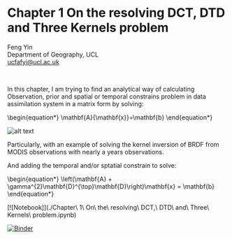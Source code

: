 # Chapter 1 On the resolving DCT, DTD and Three Kernels problem

Feng Yin  
Department of Geography, UCL  
ucfafyi@ucl.ac.uk  


<br/>

In this chapter, I am trying to find an analytical way of calculating Observation, prior and spatial or temporal constrains problem in data assimilation system in a matrix form by solving:

\begin{equation*}
\mathbf{A}{\mathbf{x}}=\mathbf{b}
\end{equation*}

![alt text](https://latex.codecogs.com/gif.download?%5Cmathbf%7BA%7D%5Cmathbf%7Bx%7D%20%3D%20%5Cmathbf%7Bb%7D)

Particularly, with an example of solving the kernel inversion of BRDF from MODIS observations with nearly a years observations.

And adding the temporal and/or sptatial constrain to solve:


\begin{equation*}
\left(\mathbf{A} + \gamma^{2}\mathbf{D}^{\top}\mathbf{D}\right)\mathbf{x} = \mathbf{b}
\end{equation*}

[![Notebook]](./Chapter\ 1\ On\ the\ resolving\ DCT\,\ DTD\ and\ Three\ Kernels\ problem.ipynb)

[![Binder](https://mybinder.org/badge.svg)](https://mybinder.org/v2/gh/MarcYin/DTD-DCT-and-Three-Kernels/master)
